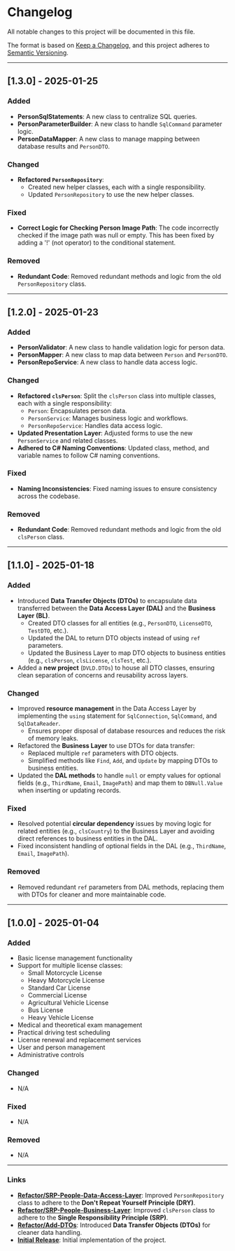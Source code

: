 # Changelog

All notable changes to this project will be documented in this file.

The format is based on [Keep a Changelog](https://keepachangelog.com/en/1.0.0/),
and this project adheres to [Semantic Versioning](https://semver.org/spec/v2.0.0.html).

---

## [1.3.0] - 2025-01-25
### Added
- **PersonSqlStatements**: A new class to centralize SQL queries.
- **PersonParameterBuilder**: A new class to handle `SqlCommand` parameter logic.
- **PersonDataMapper**: A new class to manage mapping between database results and `PersonDTO`.

### Changed
- **Refactored `PersonRepository`**:
  - Created new helper classes, each with a single responsibility.
  - Updated `PersonRepository` to use the new helper classes.

### Fixed
- **Correct Logic for Checking Person Image Path**: The code incorrectly checked if the image path was null or empty. This has been fixed by adding a '!' (not operator) to the conditional statement.

### Removed
- **Redundant Code**: Removed redundant methods and logic from the old `PersonRepository` class.

---

## [1.2.0] - 2025-01-23
### Added
- **PersonValidator**: A new class to handle validation logic for person data.
- **PersonMapper**: A new class to map data between `Person` and `PersonDTO`.
- **PersonRepoService**: A new class to handle data access logic.
  
### Changed
- **Refactored `clsPerson`**: Split the `clsPerson` class into multiple classes, each with a single responsibility:
  - `Person`: Encapsulates person data.
  - `PersonService`: Manages business logic and workflows.
  - `PersonRepoService`: Handles data access logic.
- **Updated Presentation Layer**: Adjusted forms to use the new `PersonService` and related classes.
- **Adhered to C# Naming Conventions**: Updated class, method, and variable names to follow C# naming conventions.

### Fixed
- **Naming Inconsistencies**: Fixed naming issues to ensure consistency across the codebase.

### Removed
- **Redundant Code**: Removed redundant methods and logic from the old `clsPerson` class.

---

## [1.1.0] - 2025-01-18
### Added
- Introduced **Data Transfer Objects (DTOs)** to encapsulate data transferred between the **Data Access Layer (DAL)** and the **Business Layer (BL)**.
  - Created DTO classes for all entities (e.g., `PersonDTO`, `LicenseDTO`, `TestDTO`, etc.).
  - Updated the DAL to return DTO objects instead of using `ref` parameters.
  - Updated the Business Layer to map DTO objects to business entities (e.g., `clsPerson`, `clsLicense`, `clsTest`, etc.).
- Added a **new project** (`DVLD.DTOs`) to house all DTO classes, ensuring clean separation of concerns and reusability across layers.

### Changed
- Improved **resource management** in the Data Access Layer by implementing the `using` statement for `SqlConnection`, `SqlCommand`, and `SqlDataReader`.
  - Ensures proper disposal of database resources and reduces the risk of memory leaks.
- Refactored the **Business Layer** to use DTOs for data transfer:
  - Replaced multiple `ref` parameters with DTO objects.
  - Simplified methods like `Find`, `Add`, and `Update` by mapping DTOs to business entities.
- Updated the **DAL methods** to handle `null` or empty values for optional fields (e.g., `ThirdName`, `Email`, `ImagePath`) and map them to `DBNull.Value` when inserting or updating records.

### Fixed
- Resolved potential **circular dependency** issues by moving logic for related entities (e.g., `clsCountry`) to the Business Layer and avoiding direct references to business entities in the DAL.
- Fixed inconsistent handling of optional fields in the DAL (e.g., `ThirdName`, `Email`, `ImagePath`).

### Removed
- Removed redundant `ref` parameters from DAL methods, replacing them with DTOs for cleaner and more maintainable code.

---

## [1.0.0] - 2025-01-04
### Added
- Basic license management functionality
- Support for multiple license classes:
  - Small Motorcycle License
  - Heavy Motorcycle License
  - Standard Car License
  - Commercial License
  - Agricultural Vehicle License
  - Bus License
  - Heavy Vehicle License
- Medical and theoretical exam management
- Practical driving test scheduling
- License renewal and replacement services
- User and person management
- Administrative controls

### Changed
- N/A

### Fixed
- N/A

### Removed
- N/A
 
---

### Links
- **[Refactor/SRP-People-Data-Access-Layer](https://github.com/Hocine-Bec/DVLD-Project/compare/v1.2.0...v1.3.0)**: Improved `PersonRepository` class to adhere to the **Don't Repeat Yourself Principle (DRY)**.
- **[Refactor/SRP-People-Business-Layer](https://github.com/Hocine-Bec/DVLD-Project/compare/v1.1.0...v1.2.0)**: Improved `clsPerson` class to adhere to the **Single Responsibility Principle (SRP)**.
- **[Refactor/Add-DTOs](https://github.com/Hocine-Bec/DVLD-Project/compare/v1.0.0...v1.1.0)**: Introduced **Data Transfer Objects (DTOs)** for cleaner data handling.
- **[Initial Release](https://github.com/Hocine-Bec/DVLD-Project/tree/v1.0.0)**: Initial implementation of the project.
